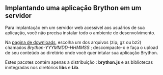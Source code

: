 Implantando uma aplicação Brython em um servidor
------------------------------------------------

Para implantação em um servidor web acessível aos usuários de sua aplicação, você não precisa instalar todo o ambiente de desenvolvimento.

Na [pagina de downloads](https://bitbucket.org/olemis/brython/downloads), escolha um dos arquivos (zip, gz ou bz2) chamados _Brython-YYYMMDD-HHMMSS_ ; descompacte-o e faça o upload de seu conteúdo ao diretório onde você quer intalar sua aplicação Brython.

Estes pacotes contém apenas a distribuição : __brython.js__ e as bibliotecas inntegradas nos diretórios __libs__ e __Lib__.

